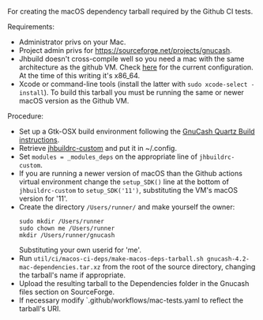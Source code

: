 For creating the macOS dependency tarball required by the Github CI tests.

Requirements:
* Administrator privs on your Mac.
* Project admin privs for https://sourceforge.net/projects/gnucash.
* Jhbuild doesn't cross-compile well so you need a mac with the same architecture as the github VM. Check [here](https://docs.github.com/en/actions/using-github-hosted-runners/about-github-hosted-runners#supported-runners-and-hardware-resources) for the current configuration. At the time of this writing it's x86_64.
* Xcode or command-line tools (install the latter with `sudo xcode-select -install`).
To build this tarball you must be running the same or newer macOS version as the Github VM.

Procedure:
* Set up a Gtk-OSX build environment following the [GnuCash Quartz Build instructions](https://wiki.gnucash.org/wiki/MacOS/Quartz).
* Retrieve [jhbuildrc-custom](https://github.com/gnucash/gnucash-on-osx/jhbuildrc-custom) and put it in ~/.config.
* Set `modules = _modules_deps` on the appropriate line of `jhbuildrc-custom`.
* If you are running a newer version of macOS than the Github actions virtual environment change the `setup_SDK()` line at the bottom of `jhbuildrc-custom` to `setup_SDK('11')`, substituting the VM's macOS version for '11'.
* Create the directory `/Users/runner/` and make yourself the owner:
  ```
  sudo mkdir /Users/runner
  sudo chown me /Users/runner
  mkdir /Users/runner/gnucash
  ```
  Substituting your own userid for 'me'.
* Run `util/ci/macos-ci-deps/make-macos-deps-tarball.sh gnucash-4.2-mac-dependencies.tar.xz` from the root of the source directory, changing the tarball's name if appropriate.
* Upload the resulting tarball to the Dependencies folder in the Gnucash files section on SourceForge.
* If necessary modify `.github/workflows/mac-tests.yaml to reflect the tarball's URI.